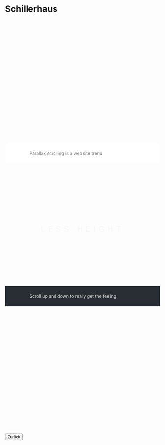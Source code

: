 <link rel="stylesheet" href="/Buchstadt-Leipzig/css/style.css">
<style>
.bgimg-1, .bgimg-2, .bgimg-3 {
  position: relative;
  opacity: 0.85;
  background-attachment: fixed;
  background-position: center;
  background-repeat: no-repeat;
  background-size: cover;
  min-height: 400px;
}
.bgimg-1 {
  background-image: url("https://upload.wikimedia.org/wikipedia/commons/4/49/Schillerhaus_Menckestrasse_Leipzig_2009.jpg");
}
.bgimg-2 {
  background-image: url("https://upload.wikimedia.org/wikipedia/commons/e/ec/Reclam-Regalwand_%28Marquardt%29.JPG");
}
.bgimg-3 {
  background-image: url("https://upload.wikimedia.org/wikipedia/commons/4/49/Schillerhaus_Menckestrasse_Leipzig_2009.jpg");
}
.caption {
  position: absolute;
  left: 0;
  top: 50%;
  width: 100%;
  text-align: center;
  color: #000;
}
.caption span.border {
  background-color: #111;
  color: #fff;
  padding: 18px;
  font-size: 25px;
  letter-spacing: 10px;
}
</style>


# Schillerhaus

<div class="bgimg-1">
  <!-- div class="caption">
  <span class="border">Schillerhaus</span>
  </div -->
</div>

<div style="color: #777;background-color:white;text-align:center;padding:10px 80px;text-align: justify;">
  <p>Parallax scrolling is a web site trend</p>
</div>

<div class="bgimg-2">
  <div class="caption">
  <span class="border" style="background-color:transparent;font-size:25px;color: #f7f7f7;">LESS HEIGHT</span>
  </div>
</div>

<div style="position:relative;">
  <div style="color:#ddd;background-color:#282E34;text-align:center;padding:10px 80px;text-align: justify;">
  <p>Scroll up and down to really get the feeling.</p>
  </div>
</div>

<div class="bgimg-3">
  <div class="caption">
  <!-- span class="border" style="background-color:transparent;font-size:25px;color: #f7f7f7;">SCROLL UP</span -->
  </div>
</div>

<button type="button" onclick="history.back();">Zurück</button>

